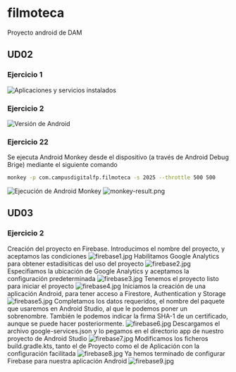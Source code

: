 # filmoteca
Proyecto android de DAM
## UD02
### Ejercicio 1
![Aplicaciones y servicios instalados](installed-apps.png)
### Ejercicio 2
![Versión de Android](installed-android-version.png)
### Ejercicio 22
Se ejecuta Android Monkey desde el dispositivo (a través de Android Debug Brige) mediante el siguiente comando
```bash
monkey -p com.campusdigitalfp.filmoteca -s 2025 --throttle 500 500
```
![Ejecución de Android Monkey](monkey-run.png)
![monkey-result.png](monkey-result.png)
## UD03
### Ejercicio 2
Creación del proyecto en Firebase. Introducimos el nombre del proyecto, y aceptamos las condiciones
![firebase1.jpg](firebase1.jpg)
Habilitamos Google Analytics para obtener estadísiticas del uso del proyecto
![firebase2.jpg](firebase2.jpg)
Especifiamos la ubicación de Google Analytics y aceptamos la configuración predeterminada
![firebase3.jpg](firebase3.jpg)
Tenemos el proyecto listo para iniciar el proyecto
![firebase4.jpg](firebase4.jpg)
Iniciamos la creación de una aplicación Android, para tener acceso a Firestore, Authentication y Storage
![firebase5.jpg](firebase5.jpg)
Completamos los datos requeridos, el nombre del paquete que usaremos en Android Studio, al que le podemos poner un sobrenombre. También le podemos indicar la firma SHA-1 de un certificado, aunque se puede hacer posteriormente.
![firebase6.jpg](firebase6.jpg)
Descargamos el archivo google-services.json y lo pegamos en el directorio app de nuestro proyecto de Android Studio
![firebase7.jpg](firebase7.jpg)
Modificamos los ficheros build.gradle.kts, tanto el de Proyecto como el de Aplicación con la configuración facilitada
![firebase8.jpg](firebase8.jpg)
Ya hemos terminado de configurar Firebase para nuestra aplicación Android
![firebase9.jpg](firebase9.jpg)